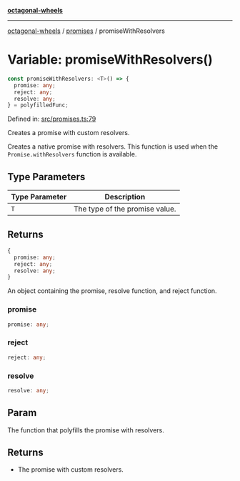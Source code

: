 [**octagonal-wheels**](../../README.md)

***

[octagonal-wheels](../../modules.md) / [promises](../README.md) / promiseWithResolvers

# Variable: promiseWithResolvers()

```ts
const promiseWithResolvers: <T>() => {
  promise: any;
  reject: any;
  resolve: any;
} = polyfilledFunc;
```

Defined in: [src/promises.ts:79](https://github.com/vrtmrz/octagonal-wheels/blob/main/src/promises.ts#L79)

Creates a promise with custom resolvers.

Creates a native promise with resolvers. This function is used when the `Promise.withResolvers` function is available.

## Type Parameters

| Type Parameter | Description |
| ------ | ------ |
| `T` | The type of the promise value. |

## Returns

```ts
{
  promise: any;
  reject: any;
  resolve: any;
}
```

An object containing the promise, resolve function, and reject function.

### promise

```ts
promise: any;
```

### reject

```ts
reject: any;
```

### resolve

```ts
resolve: any;
```

## Param

The function that polyfills the promise with resolvers.

## Returns

- The promise with custom resolvers.
